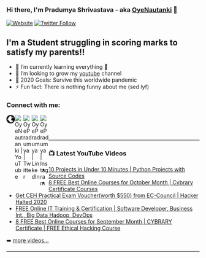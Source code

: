 ### Hi there, I'm Pradumya Shrivastava - aka [OyeNautanki](https://www.youtube.com/channel/UCQmaknLBt4CKFFB6RGxe56w) 👋

[![Website](https://img.shields.io/website?label=oyenautanki.ml&style=for-the-badge&url=https%3A%2F%2Foyenautanki.ml)](https://oyenautanki.ml)
[![Twitter Follow](https://img.shields.io/twitter/url?style=social&url=https%3A%2F%2Ftwitter.com%2FOyePradumya)](https://twitter.com/OyePradumya)

## I'm a Student struggling in scoring marks to satisfy my parents!!

- 🌱 I’m currently learning everything 🤣
- 👯 I’m looking to grow my [youtube](https://www.youtube.com/channel/UCQmaknLBt4CKFFB6RGxe56w) channel
- 🥅 2020 Goals: Survive this worldwide pandemic
- ⚡ Fun fact: There is nothing funny about me (sed lyf)


### Connect with me:

[<img align="left" alt="oyenautanki.ml" width="22px" src="https://raw.githubusercontent.com/iconic/open-iconic/master/svg/globe.svg" />](https://oyenautanki.ml)
[<img align="left" alt="OyeNautanki | YouTube" width="22px" src="https://cdn.jsdelivr.net/npm/simple-icons@v3/icons/youtube.svg" />](https://www.youtube.com/channel/UCQmaknLBt4CKFFB6RGxe56w)
[<img align="left" alt="OyePradumya | Twitter" width="22px" src="https://cdn.jsdelivr.net/npm/simple-icons@v3/icons/twitter.svg" />](https://twitter.com/OyePradumya)
[<img align="left" alt="OyePradumya | LinkedIn" width="22px" src="https://cdn.jsdelivr.net/npm/simple-icons@v3/icons/facebook.svg" />](https://www.facebook.com/OyePradumya)
[<img align="left" alt="OyePradumya | Instagram" width="22px" src="https://cdn.jsdelivr.net/npm/simple-icons@v3/icons/instagram.svg" />](https://www.instagram.com/oyepradumya)

<br />


<br />
<br />

---

### 📺 Latest YouTube Videos

<!-- YOUTUBE:START -->
- [10 Projects in Under 10 Minutes | Python Projects with Source Codes](https://www.youtube.com/watch?v=QlLH4JWQxGY)
- [8 FREE Best Online Courses for October Month | Cybrary Certificate Courses](https://www.youtube.com/watch?v=e0YUFoDndFc)
- [Get CEH Practical Exam Voucher(worth $550) from EC-Council | Hacker Halted 2020](https://www.youtube.com/watch?v=G7m-1RdGy4s)
- [FREE Online IT Training & Certification | Software Developer, Business Int., Big Data Hadoop, DevOps](https://www.youtube.com/watch?v=GN9zwXShaTk)
- [8 FREE Best Online Courses for September Month | CYBRARY Certificate | FREE Ethical Hacking Course](https://www.youtube.com/watch?v=m5U7rvlymDI)
<!-- YOUTUBE:END -->

➡️ [more videos...](https://youtube.com/OyeNautanki)

---

